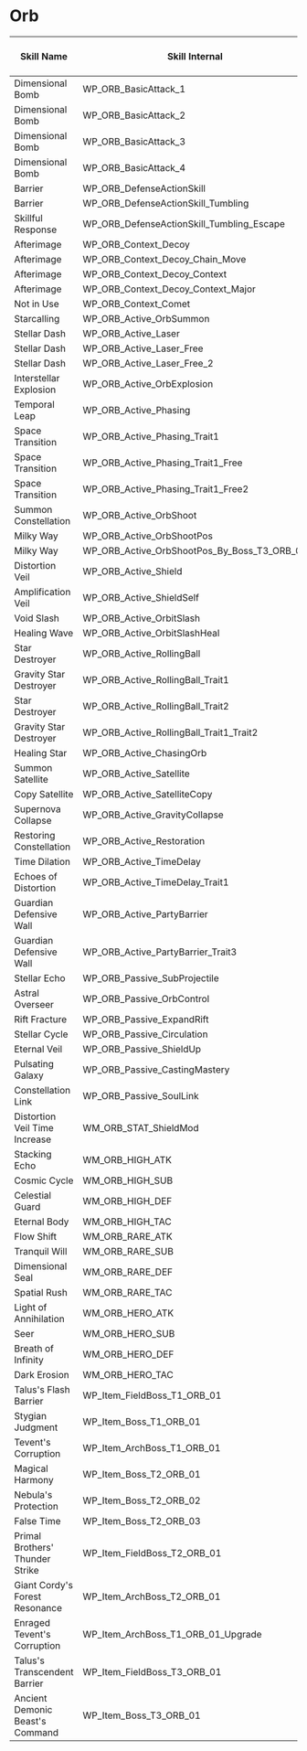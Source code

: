 # Orb

| Skill Name | Skill Internal | Skill Picture | Skill Type | Skill Delay | Hit Delay | Max Charge Delay | MP Consumption | HP Consumption | Cooldown (s) |
| --- | --- | --- | --- | --- | --- | --- | --- | --- | --- |
| Dimensional Bomb | WP_ORB_BasicAttack_1 | <img src='./Image/Skill/Active/S_WP_ORB_BasicAttack.png' style='height:auto; width:auto;'> | Magic | 1.0 | 0.734 | 0 | 0.0 | 0.0 | 0.0 |
| Dimensional Bomb | WP_ORB_BasicAttack_2 | <img src='./Image/Skill/Active/S_WP_ORB_BasicAttack.png' style='height:auto; width:auto;'> | Magic | 1.0 | 0.334 | 0 | 0.0 | 0.0 | 0.0 |
| Dimensional Bomb | WP_ORB_BasicAttack_3 | <img src='./Image/Skill/Active/S_WP_ORB_BasicAttack.png' style='height:auto; width:auto;'> | Magic | 0.8 | 0.4 | 0 | 0.0 | 0.0 | 0.0 |
| Dimensional Bomb | WP_ORB_BasicAttack_4 | <img src='./Image/Skill/Active/S_WP_ORB_BasicAttack.png' style='height:auto; width:auto;'> | Magic | 1.2 | 0.466 | 0 | 0.0 | 0.0 | 0.0 |
| Barrier | WP_ORB_DefenseActionSkill | <img src='./Image/Skill/Active/S_WP_ORB_DefenseActionSkill.png' style='height:auto; width:auto;'> | Magic | 2.0 | 0.0 | 0 | 0.0 | 0.0 | 0.0 |
| Barrier | WP_ORB_DefenseActionSkill_Tumbling | <img src='./Image/Skill/Active/S_WP_ORB_DefenseActionSkill.png' style='height:auto; width:auto;'> | Magic | 0.0 | 0.0 | 0 | 0.0 | 0.0 | 0.0 |
| Skillful Response | WP_ORB_DefenseActionSkill_Tumbling_Escape | <img src='./Image/Skill/Active/S_DefenceAction_Escape.png' style='height:auto; width:auto;'> | Magic | 0.0 | 0.0 | 0 | 0.0 | 0.0 | 0.0 |
| Afterimage | WP_ORB_Context_Decoy | <img src='./Image/Skill/Active/S_WP_ORB_Context_Decoy.png' style='height:auto; width:auto;'> | Magic | 0.6 | 0.6 | 0 | 0.0 | 0.0 | 0.0 |
| Afterimage | WP_ORB_Context_Decoy_Chain_Move | <img src='./Image/Skill/Active/S_WP_ORB_Context_Decoy.png' style='height:auto; width:auto;'> | Magic | 0.0 | 0.0 | 0 | 0.0 | 0.0 | 0.0 |
| Afterimage | WP_ORB_Context_Decoy_Context | <img src='./Image/Skill/Active/S_WP_ORB_Context_Decoy_Context.png' style='height:auto; width:auto;'> | Magic | 0.0 | 0.0 | 0 | 0.0 | 0.0 | 0.0 |
| Afterimage | WP_ORB_Context_Decoy_Context_Major | <img src='./Image/Skill/Active/S_WP_ORB_Context_Decoy_Context.png' style='height:auto; width:auto;'> | Magic | 0.0 | 0.0 | 0 | 0.0 | 0.0 | 0.0 |
| Not in Use | WP_ORB_Context_Comet | <img src='./Image/Skill/Active/S_SI_Weapon_49.png' style='height:auto; width:auto;'> | Magic | 1.0 | 0.334 | 0 | 0.0 | 0.0 | 0.0 |
| Starcalling | WP_ORB_Active_OrbSummon | <img src='./Image/Skill/Active/S_WP_ORB_Active_OrbSummon.png' style='height:auto; width:auto;'> | Magic | 1.0 | 0.2 | 0 | 110.0 | 0.0 | 6.0 |
| Stellar Dash | WP_ORB_Active_Laser | <img src='./Image/Skill/Active/S_WP_ORB_Active_Laser.png' style='height:auto; width:auto;'> | Magic | 1.1 | 0.3 | 0 | 240.0 | 0.0 | 12.0 |
| Stellar Dash | WP_ORB_Active_Laser_Free | <img src='./Image/Skill/Active/S_WP_ORB_Active_Laser.png' style='height:auto; width:auto;'> | Magic | 1.1 | 0.3 | 0 | 240.0 | 0.0 | 0.0 |
| Stellar Dash | WP_ORB_Active_Laser_Free_2 | <img src='./Image/Skill/Active/S_WP_ORB_Active_Laser.png' style='height:auto; width:auto;'> | Magic | 1.1 | 0.3 | 0 | 240.0 | 0.0 | 0.0 |
| Interstellar Explosion | WP_ORB_Active_OrbExplosion | <img src='./Image/Skill/Active/S_WP_ORB_Active_OrbExplosion.png' style='height:auto; width:auto;'> | Magic | 1.0 | 0.6 | 0 | 320.0 | 0.0 | 24.0 |
| Temporal Leap | WP_ORB_Active_Phasing | <img src='./Image/Skill/Active/S_WP_ORB_Active_Phasing.png' style='height:auto; width:auto;'> | Magic | 0.0 | 0.0 | 0 | 240.0 | 0.0 | 46.0 |
| Space Transition | WP_ORB_Active_Phasing_Trait1 | <img src='./Image/Skill/Active/S_WP_ORB_Active_Phasing_SP_1.png' style='height:auto; width:auto;'> | Magic | 0.0 | 0.0 | 0 | 240.0 | 0.0 | 31.0 |
| Space Transition | WP_ORB_Active_Phasing_Trait1_Free | <img src='./Image/Skill/Active/S_WP_ORB_Active_Phasing_SP_1.png' style='height:auto; width:auto;'> | Magic | 0.0 | 0.0 | 0 | 240.0 | 0.0 | 0.0 |
| Space Transition | WP_ORB_Active_Phasing_Trait1_Free2 | <img src='./Image/Skill/Active/S_WP_ORB_Active_Phasing_SP_1.png' style='height:auto; width:auto;'> | Magic | 0.0 | 0.0 | 0 | 240.0 | 0.0 | 0.0 |
| Summon Constellation | WP_ORB_Active_OrbShoot | <img src='./Image/Skill/Active/S_WP_ORB_Active_OrbShoot.png' style='height:auto; width:auto;'> | Magic | 3.6 | 3.0 | 0 | 320.0 | 0.0 | 36.0 |
| Milky Way | WP_ORB_Active_OrbShootPos | <img src='./Image/Skill/Active/S_WP_ORB_Active_OrbShoot_SP_1.png' style='height:auto; width:auto;'> | Magic | 1.0 | 0.4 | 0 | 150.0 | 0.0 | 12.0 |
| Milky Way | WP_ORB_Active_OrbShootPos_By_Boss_T3_ORB_01 | <img src='./Image/Skill/Active/S_WP_ORB_Active_OrbShoot_SP_1.png' style='height:auto; width:auto;'> | Magic | 1.0 | 0.4 | 0 | 150.0 | 0.0 | 0.0 |
| Distortion Veil | WP_ORB_Active_Shield | <img src='./Image/Skill/Active/S_WP_ORB_Active_Shield.png' style='height:auto; width:auto;'> | Magic | 1.0 | 0.3 | 0 | 320.0 | 0.0 | 9.0 |
| Amplification Veil | WP_ORB_Active_ShieldSelf | <img src='./Image/Skill/Active/S_WP_ORB_Active_Shield_SP_1.png' style='height:auto; width:auto;'> | Range | 1.0 | 0.0 | 0 | 470.0 | 0.0 | 15.0 |
| Void Slash | WP_ORB_Active_OrbitSlash | <img src='./Image/Skill/Active/S_WP_ORB_Active_OrbitSlash.png' style='height:auto; width:auto;'> | Magic | 3.0 | 2.0 | 0 | 320.0 | 0.0 | 24.0 |
| Healing Wave | WP_ORB_Active_OrbitSlashHeal | <img src='./Image/Skill/Active/S_WP_ORB_Active_OrbitSlashHeal.png' style='height:auto; width:auto;'> | Magic | 2.0 | 1.0 | 0 | 320.0 | 0.0 | 24.0 |
| Star Destroyer | WP_ORB_Active_RollingBall | <img src='./Image/Skill/Active/S_WP_ORB_Active_RollingBall.png' style='height:auto; width:auto;'> | Magic | 1.0 | 0.0 | 6 | 450.0 | 0.0 | 45.0 |
| Gravity Star Destroyer | WP_ORB_Active_RollingBall_Trait1 | <img src='./Image/Skill/Active/S_WP_ORB_Active_RollingBall_SP_1.png' style='height:auto; width:auto;'> | Magic | 1.0 | 0.0 | 6 | 450.0 | 0.0 | 45.0 |
| Star Destroyer | WP_ORB_Active_RollingBall_Trait2 | <img src='./Image/Skill/Active/S_WP_ORB_Active_RollingBall.png' style='height:auto; width:auto;'> | Magic | 1.0 | 0.0 | 6 | 450.0 | 0.0 | 45.0 |
| Gravity Star Destroyer | WP_ORB_Active_RollingBall_Trait1_Trait2 | <img src='./Image/Skill/Active/S_WP_ORB_Active_RollingBall_SP_1.png' style='height:auto; width:auto;'> | Magic | 1.0 | 0.0 | 6 | 450.0 | 0.0 | 45.0 |
| Healing Star | WP_ORB_Active_ChasingOrb | <img src='./Image/Skill/Active/S_WP_ORB_Active_OrbSummon_SP_1.png' style='height:auto; width:auto;'> | Magic | 1.0 | 0.3 | 0 | 640.0 | 0.0 | 30.0 |
| Summon Satellite | WP_ORB_Active_Satellite | <img src='./Image/Skill/Active/S_WP_ORB_Active_Satellite.png' style='height:auto; width:auto;'> | Magic | 1.0 | 0.3 | 0 | 420.0 | 0.0 | 24.8 |
| Copy Satellite | WP_ORB_Active_SatelliteCopy | <img src='./Image/Skill/Active/S_WP_ORB_Active_Satellite_SP_1.png' style='height:auto; width:auto;'> | Magic | 3.0 | 2.0 | 0 | 420.0 | 0.0 | 36.0 |
| Supernova Collapse | WP_ORB_Active_GravityCollapse | <img src='./Image/Skill/Active/S_WP_ORB_Active_GravityCollapse.png' style='height:auto; width:auto;'> | Magic | 4.0 | 3.0 | 0 | 640.0 | 0.0 | 90.0 |
| Restoring Constellation | WP_ORB_Active_Restoration | <img src='./Image/Skill/Active/S_WP_ORB_Active_Restoration.png' style='height:auto; width:auto;'> | Magic | 1.0 | 0.3 | 0 | 570.0 | 0.0 | 18.0 |
| Time Dilation | WP_ORB_Active_TimeDelay | <img src='./Image/Skill/Active/S_WP_ORB_Active_TimeDelay.png' style='height:auto; width:auto;'> | Magic | 1.0 | 0.6 | 0 | 330.0 | 0.0 | 60.0 |
| Echoes of Distortion | WP_ORB_Active_TimeDelay_Trait1 | <img src='./Image/Skill/Active/S_WP_ORB_Active_TimeDelay_SP_1.png' style='height:auto; width:auto;'> | Magic | 1.0 | 0.6 | 0 | 330.0 | 0.0 | 60.0 |
| Guardian Defensive Wall | WP_ORB_Active_PartyBarrier | <img src='./Image/Skill/Active/S_WP_ORB_Active_PartyBarrier.png' style='height:auto; width:auto;'> | Magic | 2.5 | 2.0 | 0 | 800.0 | 0.0 | 120.0 |
| Guardian Defensive Wall | WP_ORB_Active_PartyBarrier_Trait3 | <img src='./Image/Skill/Active/S_WP_ORB_Active_PartyBarrier.png' style='height:auto; width:auto;'> | Magic | 2.5 | 2.0 | 0 | 800.0 | 0.0 | 120.0 |
| Stellar Echo | WP_ORB_Passive_SubProjectile | <img src='./Image/Skill/Active/S_WP_ORB_Passive_SubProjectile.png' style='height:auto; width:auto;'> | Magic | 1.0 | 0.0 | 0 | 0.0 | 0.0 | 0.0 |
| Astral Overseer | WP_ORB_Passive_OrbControl | <img src='./Image/Skill/Active/S_WP_ORB_Passive_OrbControl.png' style='height:auto; width:auto;'> | Magic | 1.0 | 0.0 | 0 | 0.0 | 0.0 | 0.0 |
| Rift Fracture | WP_ORB_Passive_ExpandRift | <img src='./Image/Skill/Active/S_WP_ORB_Passive_ExpandRift.png' style='height:auto; width:auto;'> | Magic | 1.0 | 0.0 | 0 | 0.0 | 0.0 | 0.0 |
| Stellar Cycle | WP_ORB_Passive_Circulation | <img src='./Image/Skill/Active/S_WP_ORB_Passive_Circulation.png' style='height:auto; width:auto;'> | Magic | 1.0 | 0.0 | 0 | 0.0 | 0.0 | 0.0 |
| Eternal Veil | WP_ORB_Passive_ShieldUp | <img src='./Image/Skill/Active/S_WP_ORB_Passive_ShieldUp.png' style='height:auto; width:auto;'> | Magic | 1.0 | 0.0 | 0 | 0.0 | 0.0 | 0.0 |
| Pulsating Galaxy | WP_ORB_Passive_CastingMastery | <img src='./Image/Skill/Active/S_WP_ORB_Passive_CastingMastery.png' style='height:auto; width:auto;'> | Magic | 1.0 | 0.0 | 0 | 0.0 | 0.0 | 0.0 |
| Constellation Link | WP_ORB_Passive_SoulLink | <img src='./Image/Skill/Active/S_WP_ORB_Passive_SoulLink.png' style='height:auto; width:auto;'> | Magic | 1.0 | 0.0 | 0 | 0.0 | 0.0 | 0.0 |
| Distortion Veil Time Increase | WM_ORB_STAT_ShieldMod | <img src='./Image/Skill/WeaponSpecialization/M_COMMON_5.png' style='height:auto; width:auto;'> | Magic | 1.0 | 0.0 | 0 | 0.0 | 0.0 | 0.0 |
| Stacking Echo | WM_ORB_HIGH_ATK | <img src='./Image/Skill/Active/M_WP_ORB_HIGH_ATK.png' style='height:auto; width:auto;'> | Magic | 1.0 | 0.0 | 0 | 0.0 | 0.0 | 0.0 |
| Cosmic Cycle | WM_ORB_HIGH_SUB | <img src='./Image/Skill/Active/M_WP_ORB_HIGH_SUB.png' style='height:auto; width:auto;'> | Magic | 1.0 | 0.0 | 0 | 0.0 | 0.0 | 0.0 |
| Celestial Guard | WM_ORB_HIGH_DEF | <img src='./Image/Skill/Active/M_WP_ORB_HIGH_DEF.png' style='height:auto; width:auto;'> | Magic | 1.0 | 0.0 | 0 | 0.0 | 0.0 | 0.0 |
| Eternal Body | WM_ORB_HIGH_TAC | <img src='./Image/Skill/Active/M_WP_ORB_HIGH_TAC.png' style='height:auto; width:auto;'> | Magic | 1.0 | 0.0 | 0 | 0.0 | 0.0 | 0.0 |
| Flow Shift | WM_ORB_RARE_ATK | <img src='./Image/Skill/Active/M_WP_ORB_RARE_ATK.png' style='height:auto; width:auto;'> | Magic | 1.0 | 0.0 | 0 | 0.0 | 0.0 | 0.0 |
| Tranquil Will | WM_ORB_RARE_SUB | <img src='./Image/Skill/Active/M_WP_ORB_RARE_SUB.png' style='height:auto; width:auto;'> | Magic | 1.0 | 0.0 | 0 | 0.0 | 0.0 | 0.0 |
| Dimensional Seal | WM_ORB_RARE_DEF | <img src='./Image/Skill/Active/M_WP_ORB_RARE_DEF.png' style='height:auto; width:auto;'> | Magic | 1.0 | 0.0 | 0 | 0.0 | 0.0 | 0.0 |
| Spatial Rush | WM_ORB_RARE_TAC | <img src='./Image/Skill/Active/M_WP_ORB_RARE_TAC.png' style='height:auto; width:auto;'> | Magic | 1.0 | 0.0 | 0 | 0.0 | 0.0 | 0.0 |
| Light of Annihilation | WM_ORB_HERO_ATK | <img src='./Image/Skill/Active/M_WP_ORB_HERO_ATK.png' style='height:auto; width:auto;'> | Magic | 1.0 | 0.0 | 0 | 0.0 | 0.0 | 0.0 |
| Seer | WM_ORB_HERO_SUB | <img src='./Image/Skill/Active/M_WP_ORB_HERO_SUB.png' style='height:auto; width:auto;'> | Magic | 1.0 | 0.0 | 0 | 0.0 | 0.0 | 0.0 |
| Breath of Infinity | WM_ORB_HERO_DEF | <img src='./Image/Skill/Active/M_WP_ORB_HERO_DEF.png' style='height:auto; width:auto;'> | Magic | 1.0 | 0.0 | 0 | 0.0 | 0.0 | 0.0 |
| Dark Erosion | WM_ORB_HERO_TAC | <img src='./Image/Skill/Active/M_WP_ORB_HERO_TAC.png' style='height:auto; width:auto;'> | Magic | 1.0 | 0.0 | 0 | 0.0 | 0.0 | 0.0 |
| Talus's Flash Barrier | WP_Item_FieldBoss_T1_ORB_01 | <img src='./Image/Skill/Active/S_SI_Weapon_93.png' style='height:auto; width:auto;'> | Magic | 1.0 | 0.0 | 0 | 0.0 | 0.0 | 0.0 |
| Stygian Judgment | WP_Item_Boss_T1_ORB_01 | <img src='./Image/Skill/Active/S_SI_Weapon_94.png' style='height:auto; width:auto;'> | Magic | 1.0 | 0.0 | 0 | 0.0 | 0.0 | 0.0 |
| Tevent's Corruption | WP_Item_ArchBoss_T1_ORB_01 | <img src='./Image/Skill/Active/S_SI_Weapon_99.png' style='height:auto; width:auto;'> | Magic | 1.0 | 0.0 | 0 | 0.0 | 0.0 | 0.0 |
| Magical Harmony | WP_Item_Boss_T2_ORB_01 | <img src='./Image/Skill/Active/S_SI_Weapon_95.png' style='height:auto; width:auto;'> | Magic | 1.0 | 0.0 | 0 | 0.0 | 0.0 | 0.0 |
| Nebula's Protection | WP_Item_Boss_T2_ORB_02 | <img src='./Image/Skill/Active/S_SI_Weapon_96.png' style='height:auto; width:auto;'> | Magic | 1.0 | 0.0 | 0 | 0.0 | 0.0 | 0.0 |
| False Time | WP_Item_Boss_T2_ORB_03 | <img src='./Image/Skill/Active/S_SI_Weapon_98.png' style='height:auto; width:auto;'> | Magic | 1.0 | 0.0 | 0 | 0.0 | 0.0 | 0.0 |
| Primal Brothers' Thunder Strike | WP_Item_FieldBoss_T2_ORB_01 | <img src='./Image/Skill/Active/S_SI_Weapon_97.png' style='height:auto; width:auto;'> | Magic | 1.0 | 0.0 | 0 | 0.0 | 0.0 | 0.0 |
| Giant Cordy's Forest Resonance | WP_Item_ArchBoss_T2_ORB_01 | <img src='./Image/Skill/Active/S_SI_Weapon_101.png' style='height:auto; width:auto;'> | Magic | 1.0 | 0.0 | 0 | 0.0 | 0.0 | 0.0 |
| Enraged Tevent's Corruption | WP_Item_ArchBoss_T1_ORB_01_Upgrade | <img src='./Image/Skill/Active/S_SI_Weapon_100.png' style='height:auto; width:auto;'> | Magic | 1.0 | 0.0 | 0 | 0.0 | 0.0 | 0.0 |
| Talus's Transcendent Barrier | WP_Item_FieldBoss_T3_ORB_01 | <img src='./Image/Skill/Active/S_SI_Weapon_126.png' style='height:auto; width:auto;'> | Magic | 1.0 | 0.0 | 0 | 0.0 | 0.0 | 0.0 |
| Ancient Demonic Beast's Command | WP_Item_Boss_T3_ORB_01 | <img src='./Image/Skill/Active/S_SI_Weapon_127.png' style='height:auto; width:auto;'> | Magic | 1.0 | 0.0 | 0 | 0.0 | 0.0 | 0.0 |
